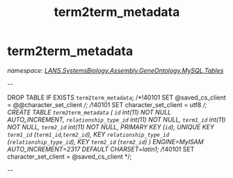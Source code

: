 ﻿---
title: term2term_metadata
---

# term2term_metadata
_namespace: [LANS.SystemsBiology.Assembly.GeneOntology.MySQL.Tables](N-LANS.SystemsBiology.Assembly.GeneOntology.MySQL.Tables.html)_

--
 
 DROP TABLE IF EXISTS `term2term_metadata`;
 /*!40101 SET @saved_cs_client = @@character_set_client */;
 /*!40101 SET character_set_client = utf8 */;
 CREATE TABLE `term2term_metadata` (
 `id` int(11) NOT NULL AUTO_INCREMENT,
 `relationship_type_id` int(11) NOT NULL,
 `term1_id` int(11) NOT NULL,
 `term2_id` int(11) NOT NULL,
 PRIMARY KEY (`id`),
 UNIQUE KEY `term1_id` (`term1_id`,`term2_id`),
 KEY `relationship_type_id` (`relationship_type_id`),
 KEY `term2_id` (`term2_id`)
 ) ENGINE=MyISAM AUTO_INCREMENT=2317 DEFAULT CHARSET=latin1;
 /*!40101 SET character_set_client = @saved_cs_client */;
 
 --




